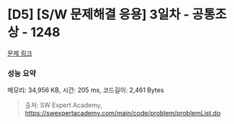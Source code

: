 # [D5] [S/W 문제해결 응용] 3일차 - 공통조상 - 1248 

[문제 링크](https://swexpertacademy.com/main/code/problem/problemDetail.do?contestProbId=AV15PTkqAPYCFAYD) 

### 성능 요약

메모리: 34,956 KB, 시간: 205 ms, 코드길이: 2,461 Bytes



> 출처: SW Expert Academy, https://swexpertacademy.com/main/code/problem/problemList.do